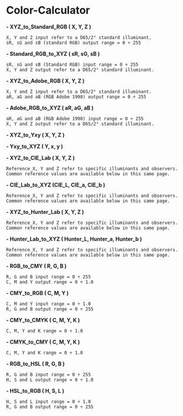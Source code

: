 # Color-Calculator

__- XYZ_to_Standard_RGB ( X, Y, Z )__

    X, Y and Z input refer to a D65/2° standard illuminant.
    sR, sG and sB (standard RGB) output range = 0 ÷ 255

__- Standard_RGB_to_XYZ ( sR, sG, sB )__

    sR, sG and sB (Standard RGB) input range = 0 ÷ 255
    X, Y and Z output refer to a D65/2° standard illuminant.

__- XYZ_to_Adobe_RGB ( X, Y, Z )__

    X, Y and Z input refer to a D65/2° standard illuminant.
    aR, aG and aB (RGB Adobe 1998) output range = 0 ÷ 255

__- Adobe_RGB_to_XYZ ( aR, aG, aB )__

    aR, aG and aB (RGB Adobe 1998) input range = 0 ÷ 255
    X, Y and Z output refer to a D65/2° standard illuminant.

__- XYZ_to_Yxy ( X, Y, Z )__

__- Yxy_to_XYZ ( Y, x, y )__

__- XYZ_to_CIE_Lab ( X, Y, Z )__

    Reference_X, Y and Z refer to specific illuminants and observers.
    Common reference values are available below in this same page.

__- CIE_Lab_to_XYZ (CIE_L, CIE_a, CIE_b )__

    Reference_X, Y and Z refer to specific illuminants and observers.
    Common reference values are available below in this same page.

__- XYZ_to_Hunter_Lab ( X, Y, Z )__

    Reference_X, Y and Z refer to specific illuminants and observers.
    Common reference values are available below in this same page.

__- Hunter_Lab_to_XYZ ( Hunter_L, Hunter_a, Hunter_b )__

    Reference_X, Y and Z refer to specific illuminants and observers.
    Common reference values are available below in this same page.

__- RGB_to_CMY ( R, G, B )__

    R, G and B input range = 0 ÷ 255
    C, M and Y output range = 0 ÷ 1.0

__- CMY_to_RGB ( C, M, Y )__

    C, M and Y input range = 0 ÷ 1.0
    R, G and B output range = 0 ÷ 255

__- CMY_to_CMYK ( C, M, Y, K )__

    C, M, Y and K range = 0 ÷ 1.0

__- CMYK_to_CMY ( C, M, Y, K )__

    C, M, Y and K range = 0 ÷ 1.0

__- RGB_to_HSL ( R, G, B )__

    R, G and B input range = 0 ÷ 255
    H, S and L output range = 0 ÷ 1.0

__- HSL_to_RGB ( H, S, L )__

    H, S and L input range = 0 ÷ 1.0
    R, G and B output range = 0 ÷ 255